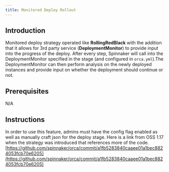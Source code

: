 ```yaml
---
title: Monitored Deploy Rollout
---
```


## Introduction
Monitored deploy strategy operated like **RollingRedBlack** with the addition that it allows for 3rd party service (**DeploymentMonitor**) to provide input into the progress of the deploy.
After every step, Spinnaker will call into the DeploymentMonitor specified in the stage (and configured in ```orca.yml```).The DeploymentMonitor can then perform analysis on the newly deployed instances and provide input on whether the deployment should continue or not.

## Prerequisites
N/A

## Instructions
In order to use this feature, admins must have the config flag enabled as well as manually craft json for the deploy stage.
Here is a link from OSS 1.17 when the strategy was introduced that references more of the code. [https://github.com/spinnaker/orca/commit/a1fb5283840caaee01a1bec8824053fcb70e6205](https://github.com/spinnaker/orca/commit/a1fb5283840caaee01a1bec8824053fcb70e6205)

